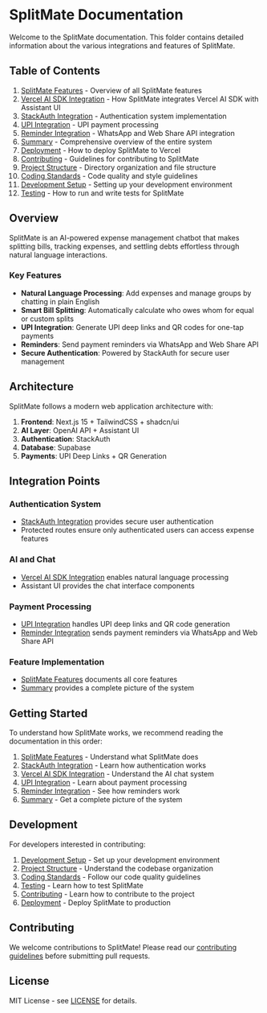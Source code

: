 # SplitMate Documentation

Welcome to the SplitMate documentation. This folder contains detailed information about the various integrations and features of SplitMate.

## Table of Contents

1. [SplitMate Features](SPLITMATE_FEATURES.md) - Overview of all SplitMate features
2. [Vercel AI SDK Integration](VERCEL_AI_SDK_INTEGRATION.md) - How SplitMate integrates Vercel AI SDK with Assistant UI
3. [StackAuth Integration](STACKAUTH_INTEGRATION.md) - Authentication system implementation
4. [UPI Integration](UPI_INTEGRATION.md) - UPI payment processing
5. [Reminder Integration](REMINDER_INTEGRATION.md) - WhatsApp and Web Share API integration
6. [Summary](SUMMARY.md) - Comprehensive overview of the entire system
7. [Deployment](DEPLOYMENT.md) - How to deploy SplitMate to Vercel
8. [Contributing](CONTRIBUTING.md) - Guidelines for contributing to SplitMate
9. [Project Structure](PROJECT_STRUCTURE.md) - Directory organization and file structure
10. [Coding Standards](CODING_STANDARDS.md) - Code quality and style guidelines
11. [Development Setup](DEVELOPMENT_SETUP.md) - Setting up your development environment
12. [Testing](TESTING.md) - How to run and write tests for SplitMate

## Overview

SplitMate is an AI-powered expense management chatbot that makes splitting bills, tracking expenses, and settling debts effortless through natural language interactions.

### Key Features

- **Natural Language Processing**: Add expenses and manage groups by chatting in plain English
- **Smart Bill Splitting**: Automatically calculate who owes whom for equal or custom splits
- **UPI Integration**: Generate UPI deep links and QR codes for one-tap payments
- **Reminders**: Send payment reminders via WhatsApp and Web Share API
- **Secure Authentication**: Powered by StackAuth for secure user management

## Architecture

SplitMate follows a modern web application architecture with:

1. **Frontend**: Next.js 15 + TailwindCSS + shadcn/ui
2. **AI Layer**: OpenAI API + Assistant UI
3. **Authentication**: StackAuth
4. **Database**: Supabase
5. **Payments**: UPI Deep Links + QR Generation

## Integration Points

### Authentication System
- [StackAuth Integration](STACKAUTH_INTEGRATION.md) provides secure user authentication
- Protected routes ensure only authenticated users can access expense features

### AI and Chat
- [Vercel AI SDK Integration](VERCEL_AI_SDK_INTEGRATION.md) enables natural language processing
- Assistant UI provides the chat interface components

### Payment Processing
- [UPI Integration](UPI_INTEGRATION.md) handles UPI deep links and QR code generation
- [Reminder Integration](REMINDER_INTEGRATION.md) sends payment reminders via WhatsApp and Web Share API

### Feature Implementation
- [SplitMate Features](SPLITMATE_FEATURES.md) documents all core features
- [Summary](SUMMARY.md) provides a complete picture of the system

## Getting Started

To understand how SplitMate works, we recommend reading the documentation in this order:

1. [SplitMate Features](SPLITMATE_FEATURES.md) - Understand what SplitMate does
2. [StackAuth Integration](STACKAUTH_INTEGRATION.md) - Learn how authentication works
3. [Vercel AI SDK Integration](VERCEL_AI_SDK_INTEGRATION.md) - Understand the AI chat system
4. [UPI Integration](UPI_INTEGRATION.md) - Learn about payment processing
5. [Reminder Integration](REMINDER_INTEGRATION.md) - See how reminders work
6. [Summary](SUMMARY.md) - Get a complete picture of the system

## Development

For developers interested in contributing:

1. [Development Setup](DEVELOPMENT_SETUP.md) - Set up your development environment
2. [Project Structure](PROJECT_STRUCTURE.md) - Understand the codebase organization
3. [Coding Standards](CODING_STANDARDS.md) - Follow our code quality guidelines
4. [Testing](TESTING.md) - Learn how to test SplitMate
5. [Contributing](CONTRIBUTING.md) - Learn how to contribute to the project
6. [Deployment](DEPLOYMENT.md) - Deploy SplitMate to production

## Contributing

We welcome contributions to SplitMate! Please read our [contributing guidelines](CONTRIBUTING.md) before submitting pull requests.

## License

MIT License - see [LICENSE](../LICENSE) for details.